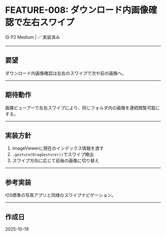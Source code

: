 # FEATURE-008: ダウンロード内画像確認で左右スワイプ

🟡 P2 Medium | ✅ 実装済み

---

## 要望

ダウンロード内画像確認は左右のスワイプで次や前の画像へ。

---

## 期待動作

画像ビューアーで左右スワイプにより、同じフォルダ内の画像を連続閲覧可能にする。

---

## 実装方針

1. ImageViewerに現在のインデックス情報を渡す
2. `.gesture(DragGesture())`でスワイプ検出
3. スワイプ方向に応じて前後の画像に切り替え

---

## 参考実装

iOS標準の写真アプリと同様のスワイプナビゲーション。

---

## 作成日

2025-10-19
